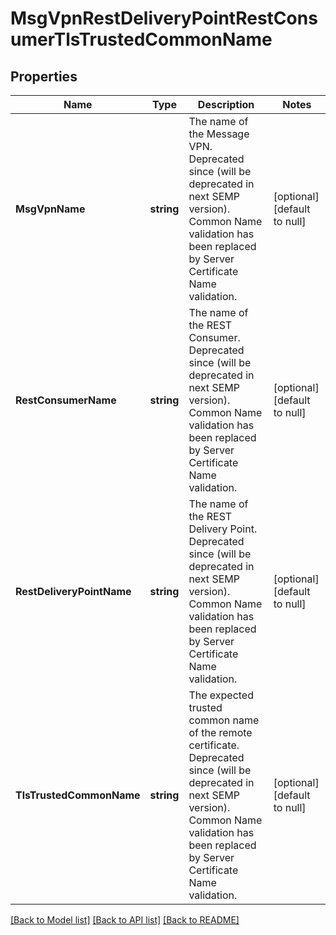 # MsgVpnRestDeliveryPointRestConsumerTlsTrustedCommonName

## Properties
Name | Type | Description | Notes
------------ | ------------- | ------------- | -------------
**MsgVpnName** | **string** | The name of the Message VPN. Deprecated since (will be deprecated in next SEMP version). Common Name validation has been replaced by Server Certificate Name validation. | [optional] [default to null]
**RestConsumerName** | **string** | The name of the REST Consumer. Deprecated since (will be deprecated in next SEMP version). Common Name validation has been replaced by Server Certificate Name validation. | [optional] [default to null]
**RestDeliveryPointName** | **string** | The name of the REST Delivery Point. Deprecated since (will be deprecated in next SEMP version). Common Name validation has been replaced by Server Certificate Name validation. | [optional] [default to null]
**TlsTrustedCommonName** | **string** | The expected trusted common name of the remote certificate. Deprecated since (will be deprecated in next SEMP version). Common Name validation has been replaced by Server Certificate Name validation. | [optional] [default to null]

[[Back to Model list]](../README.md#documentation-for-models) [[Back to API list]](../README.md#documentation-for-api-endpoints) [[Back to README]](../README.md)

